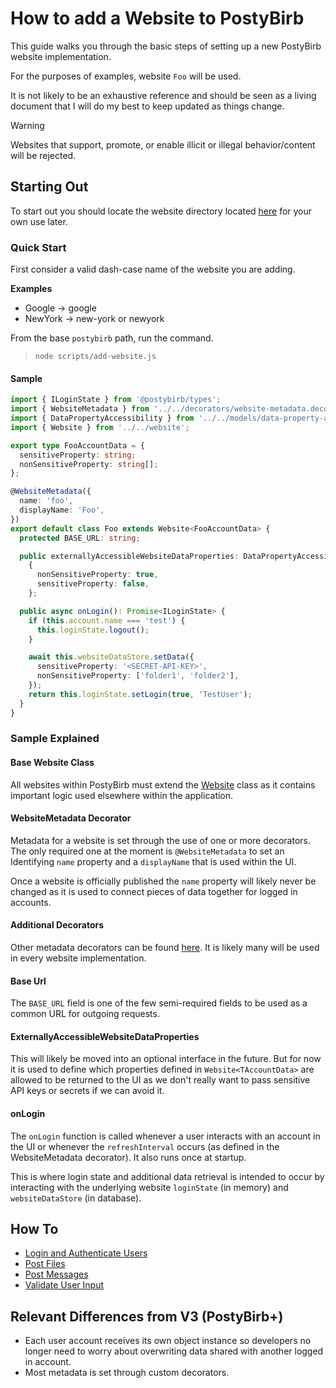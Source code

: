 # How to add a Website to PostyBirb

This guide walks you through the basic steps of setting up a new PostyBirb website implementation.

For the purposes of examples, website `Foo` will be used.

It is not likely to be an exhaustive reference and should be seen as a living document that I will
do my best to keep updated as things change.

> [!WARNING]
> Websites that support, promote, or enable illicit or illegal behavior/content will be rejected.

## Starting Out

To start out you should locate the website directory located [here](../apps/client-server/src/app/websites/implementations/)
for your own use later.

### Quick Start

First consider a valid dash-case name of the website you are adding.

**Examples**
- Google -> google
- NewYork -> new-york or newyork

From the base `postybirb` path, run the command.
> `node scripts/add-website.js`

#### Sample

```ts
import { ILoginState } from '@postybirb/types';
import { WebsiteMetadata } from '../../decorators/website-metadata.decorator';
import { DataPropertyAccessibility } from '../../models/data-property-accessibility';
import { Website } from '../../website';

export type FooAccountData = {
  sensitiveProperty: string;
  nonSensitiveProperty: string[];
};

@WebsiteMetadata({
  name: 'foo',
  displayName: 'Foo',
})
export default class Foo extends Website<FooAccountData> {
  protected BASE_URL: string;

  public externallyAccessibleWebsiteDataProperties: DataPropertyAccessibility<FooAccountData> =
    {
      nonSensitiveProperty: true,
      sensitiveProperty: false,
    };

  public async onLogin(): Promise<ILoginState> {
    if (this.account.name === 'test') {
      this.loginState.logout();
    }

    await this.websiteDataStore.setData({
      sensitiveProperty: '<SECRET-API-KEY>',
      nonSensitiveProperty: ['folder1', 'folder2'],
    });
    return this.loginState.setLogin(true, 'TestUser');
  }
}
```

### Sample Explained

#### Base Website Class

All websites within PostyBirb must extend the [Website](../apps/client-server/src/app/websites/website.ts)
class as it contains important logic used elsewhere within the application.

#### WebsiteMetadata Decorator

Metadata for a website is set through the use of one or more decorators. The only required one at
the moment is `@WebsiteMetadata` to set an Identifying `name` property and a `displayName` that is
used within the UI.

Once a website is officially published the `name` property will likely never be changed
as it is used to connect pieces of data together for logged in accounts.

#### Additional Decorators

Other metadata decorators can be found [here](../apps/client-server/src/app/websites/decorators/).
It is likely many will be used in every website implementation.

#### Base Url

The `BASE_URL` field is one of the few semi-required fields to be used as a common
URL for outgoing requests.

#### ExternallyAccessibleWebsiteDataProperties

This will likely be moved into an optional interface in the future. But for now
it is used to define which properties defined in `Website<TAccountData>` are
allowed to be returned to the UI as we don't really want to pass sensitive API
keys or secrets if we can avoid it.

#### onLogin

The `onLogin` function is called whenever a user interacts with an account in
the UI or whenever the `refreshInterval` occurs (as defined in the WebsiteMetadata
decorator). It also runs once at startup.

This is where login state and additional data retrieval is intended to occur
by interacting with the underlying website `loginState` (in memory)
and `websiteDataStore` (in database).


## How To

- [Login and Authenticate Users](./sections/authenticate-a-user.md)
- [Post Files](./sections/file-website.md)
- [Post Messages](./sections/message-website.md)
- [Validate User Input](./sections/validation.md)
  
## Relevant Differences from V3 (PostyBirb+)

- Each user account receives its own object instance so developers no longer
 need to worry about overwriting data shared with another logged in account.
- Most metadata is set through custom decorators.